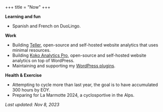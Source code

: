 +++
title = "Now"
+++

**Learning and fun**

- Spanish and French on DuoLingo.

**Work**

- Building [Teller](https://teller.dvk.co/), open-source and self-hosted website analytics that uses minimal resources.
- Building [Koko Analytics Pro](https://pro.kokoanalytics.com/), open-source and self-hosted website analytics on top of WordPress.
- Maintaining and supporting my [WordPress plugins](/wordpress-plugins/).

**Health & Exercise**

- Attempting to cycle more than last year, the goal is to have accumulated 300 hours by EOY.
- Preparing for La Marmotte 2024, a cyclosportive in the Alps.


_Last updated: Nov 8, 2023_
